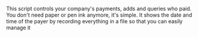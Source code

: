 This script controls your company's payments, adds and queries who paid. You don't need paper or pen ink anymore, it's simple. It shows the date and time of the payer by recording everything in a file so that you can easily manage it
